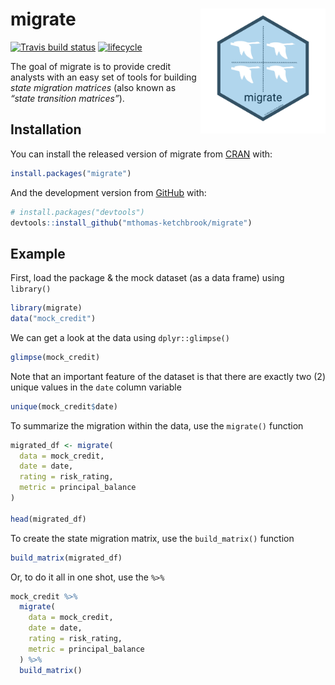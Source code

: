 
<!-- README.md is generated from README.Rmd. Please edit that file -->

# migrate <img src='man/figures/logo.png' align="right" height="200" />

<!-- badges: start -->

[![Travis build
status](https://travis-ci.com/mthomas-ketchbrook/migrate.svg?branch=master)](https://travis-ci.com/mthomas-ketchbrook/migrate)
[![lifecycle](https://img.shields.io/badge/lifecycle-maturing-orange.svg)](https://www.tidyverse.org/lifecycle/#maturing)
<!-- badges: end -->

The goal of migrate is to provide credit analysts with an easy set of
tools for building *state migration matrices* (also known as *“state
transition matrices”*).

## Installation

You can install the released version of migrate from
[CRAN](https://CRAN.R-project.org) with:

``` r
install.packages("migrate")
```

And the development version from [GitHub](https://github.com/) with:

``` r
# install.packages("devtools")
devtools::install_github("mthomas-ketchbrook/migrate")
```

## Example

First, load the package & the mock dataset (as a data frame) using
`library()`

``` r
library(migrate)
data("mock_credit")
```

We can get a look at the data using `dplyr::glimpse()`

``` r
glimpse(mock_credit)
```

Note that an important feature of the dataset is that there are exactly
two (2) unique values in the `date` column variable

``` r
unique(mock_credit$date)
```

To summarize the migration within the data, use the `migrate()` function

``` r
migrated_df <- migrate(
  data = mock_credit, 
  date = date, 
  rating = risk_rating, 
  metric = principal_balance
)

head(migrated_df)
```

To create the state migration matrix, use the `build_matrix()` function

``` r
build_matrix(migrated_df)
```

Or, to do it all in one shot, use the `%>%`

``` r
mock_credit %>% 
  migrate(
    data = mock_credit, 
    date = date, 
    rating = risk_rating, 
    metric = principal_balance
  ) %>% 
  build_matrix()
```
